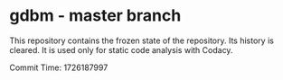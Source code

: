 # gdbm - master branch

This repository contains the frozen state of the repository.
Its history is cleared. It is used only for static code
analysis with Codacy.

Commit Time: 1726187997